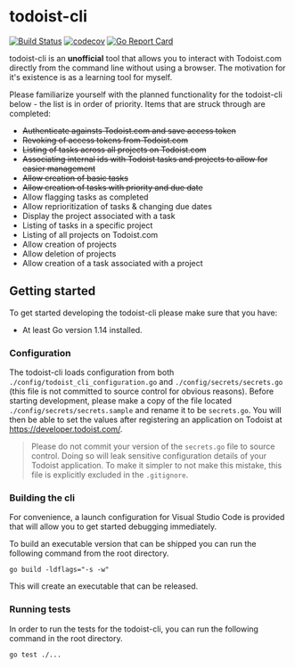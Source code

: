 # todoist-cli

[![Build Status](https://travis-ci.com/kpdowns/todoist-cli.svg?branch=master)](https://travis-ci.com/kpdowns/todoist-cli) [![codecov](https://codecov.io/gh/kpdowns/todoist-cli/branch/master/graph/badge.svg)](https://codecov.io/gh/kpdowns/todoist-cli) [![Go Report Card](https://goreportcard.com/badge/github.com/kpdowns/todoist-cli)](https://goreportcard.com/report/github.com/kpdowns/todoist-cli)

todoist-cli is an **unofficial** tool that allows you to interact with Todoist.com directly from the command line without using a browser. The motivation for it's existence is as a learning tool for myself.

Please familiarize yourself with the planned functionality for the todoist-cli below - the list is in order of priority. Items that are struck through are completed:


- ~~Authenticate againsts Todoist.com and save access token~~
- ~~Revoking of access tokens from Todoist.com~~
- ~~Listing of tasks across all projects on Todoist.com~~
- ~~Associating internal ids with Todoist tasks and projects to allow for easier management~~
- ~~Allow creation of basic tasks~~
- ~~Allow creation of tasks with priority and due date~~
- Allow flagging tasks as completed
- Allow reprioritization of tasks & changing due dates
- Display the project associated with a task
- Listing of tasks in a specific project
- Listing of all projects on Todoist.com
- Allow creation of projects
- Allow deletion of projects
- Allow creation of a task associated with a project
 
## Getting started
To get started developing the todoist-cli please make sure that you have:

- At least Go version 1.14 installed.

### Configuration
The todoist-cli loads configuration from both `./config/todoist_cli_configuration.go` and `./config/secrets/secrets.go` (this file is not committed to source control for obvious reasons). Before starting development, please make a copy of the file located `./config/secrets/secrets.sample` and rename it to be `secrets.go`. You will then be able to set the values after registering an application on Todoist at https://developer.todoist.com/.

> Please do not commit your version of the `secrets.go` file to source control. Doing so will leak sensitive configuration details of your Todoist application. To make it simpler to not make this mistake, this file is explicitly excluded in the `.gitignore`.

### Building the cli
For convenience, a launch configuration for Visual Studio Code is provided that will allow you to get started debugging immediately.

To build an executable version that can be shipped you can run the following command from the root directory.

```
go build -ldflags="-s -w"
```

This will create an executable that can be released.

### Running tests
In order to run the tests for the todoist-cli, you can run the following command in the root directory.

```
go test ./...
```